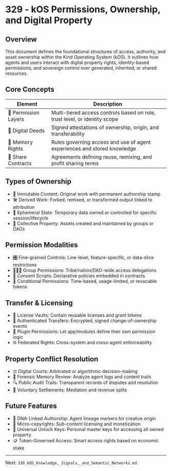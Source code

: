 # 329 - kOS Permissions, Ownership, and Digital Property

## Overview
This document defines the foundational structures of access, authority, and asset ownership within the Kind Operating System (kOS). It outlines how agents and users interact with digital property rights, identity-based permissions, and sovereign control over generated, inherited, or shared resources.

## Core Concepts
| Element              | Description                                                                 |
|----------------------|-----------------------------------------------------------------------------|
| 🔐 Permission Layers   | Multi-tiered access controls based on role, trust level, or identity scope    |
| 📄 Digital Deeds       | Signed attestations of ownership, origin, and transferability                |
| 🧠 Memory Rights       | Rules governing access and use of agent experiences and stored knowledge     |
| 🔁 Share Contracts     | Agreements defining reuse, remixing, and profit sharing terms                |

## Types of Ownership
- 🧾 Immutable Content: Original work with permanent authorship stamp
- 🛠️ Derived Work: Forked, remixed, or transformed output linked to attribution
- 🧠 Ephemeral State: Temporary data owned or controlled for specific session/lifecycle
- 🧬 Collective Property: Assets created and maintained by groups or DAOs

## Permission Modalities
- 🎛️ Fine-grained Controls: Line-level, feature-specific, or data-slice restrictions
- 🧑‍🤝‍🧑 Group Permissions: Tribe/nation/DAO-wide access delegations
- 📜 Consent Scripts: Declarative policies embedded in contracts
- 🔁 Conditional Permissions: Time-based, usage-limited, or revocable tokens

## Transfer & Licensing
- 🔁 License Vaults: Contain reusable licenses and grant tokens
- 🪪 Authenticated Transfers: Encrypted, signed change-of-ownership events
- 🧩 Plugin Permissions: Let app/modules define their own permission logic
- 🌐 Federated Rights: Cross-system and cross-agent enforceability

## Property Conflict Resolution
- ⚖️ Digital Courts: Arbitrated or algorithmic decision-making
- 🧠 Forensic Memory Review: Analyze agent logs and content trails
- 🔍 Public Audit Trails: Transparent records of disputes and resolution
- 🤝 Voluntary Settlements: Mediation and revenue splits

## Future Features
- 🧠 DNA-Linked Authorship: Agent lineage markers for creative origin
- 🧾 Micro-copyrights: Sub-content licensing and monetization
- 🔐 Universal Unlock Keys: Personal master keys for accessing all owned property
- 🪙 Token-Governed Access: Smart access rights based on economic stake

---
Next: `330_kOS_Knowledge,_Signals,_and_Semantic_Networks.md`

